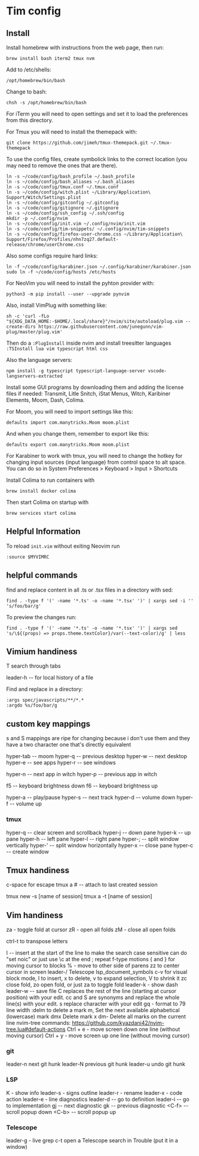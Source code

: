 # Tim config

## Install

Install homebrew with instructions from the web page, then run:
```
brew install bash iterm2 tmux nvm
```

Add to /etc/shells:
```
/opt/homebrew/bin/bash
```

Change to bash:
```
chsh -s /opt/homebrew/bin/bash
```

For iTerm you will need to open settings and set it to load the preferences
from this directory.

For Tmux you will need to install the themepack with:
```
git clone https://github.com/jimeh/tmux-themepack.git ~/.tmux-themepack
```

To use the config files, create symbolick links to the correct location (you
may need to remove the ones that are there).

```
ln -s ~/code/config/bash_profile ~/.bash_profile
ln -s ~/code/config/bash_aliases ~/.bash_aliases
ln -s ~/code/config/tmux.conf ~/.tmux.conf
ln -s ~/code/config/witch.plist ~/Library/Application\ Support/Witch/Settings.plist
ln -s ~/code/config/gitconfig ~/.gitconfig
ln -s ~/code/config/gitignore ~/.gitignore
ln -s ~/code/config/ssh_config ~/.ssh/config
mkdir -p ~/.config/nvim
ln -s ~/code/config/init.vim ~/.config/nvim/init.vim
ln -s ~/code/config/tim-snippets/ ~/.config/nvim/tim-snippets
ln -s ~/code/config/firefox-user-chrome.css ~/Library/Application\ Support/Firefox/Profiles/nhn7zq27.default-release/chrome/userChrome.css
```

Also some configs require hard links:
```
ln -f ~/code/config/karabiner.json ~/.config/karabiner/karabiner.json
sudo ln -f ~/code/config/hosts /etc/hosts
```

For NeoVim you will need to install the pyhton provider with:
```
python3 -m pip install --user --upgrade pynvim
```

Also, install VimPlug with something like:
```
sh -c 'curl -fLo "${XDG_DATA_HOME:-$HOME/.local/share}"/nvim/site/autoload/plug.vim --create-dirs https://raw.githubusercontent.com/junegunn/vim-plug/master/plug.vim'
```
Then do a `:PlugInstall` inside nvim and install treesitter languages `:TSInstall lua vim typescript html css`

Also the language servers:
```
npm install -g typescript typescript-language-server vscode-langservers-extracted
```

Install some GUI programs by downloading them and adding the license files if
needed: Transmit, Litle Snitch, iStat Menus, Witch, Karibiner Elements,
Moom, Dash, Colima.

For Moom, you will need to import settings like this:
```
defaults import com.manytricks.Moom moom.plist
```
And when you change them, remember to export like this:
```
defaults export com.manytricks.Moom moom.plist
```

For Karabiner to work with tmux, you will need to change the hotkey for changing input sources (input language) from control space to alt space. You can do so in System Preferences > Keyboard > Input > Shortcuts

Install Colima to run containers with
```
brew install docker colima
```

Then start Colima on startup with
```
brew services start colima
```

## Helpful Information

To reload `init.vim` without exiting Neovim run
```
:source $MYVIMRC
```


## helpful commands

find and replace content in all .ts or .tsx files in a directory with sed:
```
find . -type f '(' -name '*.ts' -o -name '*.tsx' ')' | xargs sed -i '' 's/foo/bar/g'
```

To preview the changes run:
```
find . -type f '(' -name '*.ts' -o -name '*.tsx' ')' | xargs sed 's/\${(props) => props.theme.textColor}/var(--text-color)/g' | less
```


## Vimium handiness

T search through tabs

leader-h -- for local history of a file

Find and replace in a directory:
```
:args spec/javascripts/**/*.* 
:argdo %s/foo/bar/g
```

## custom key mappings

s and S mappings are ripe for changing because i don't use them and they have a two character one that's directly equivalent

hyper-tab -- moom
hyper-q -- previous desktop
hyper-w -- next desktop
hyper-e -- see apps
hyper-r -- see windows

hyper-n -- next app in witch
hyper-p -- previous app in witch

f5 -- keyboard brightness down
f6 -- keyboard brightness up

hyper-a -- play/pause
hyper-s -- next track
hyper-d -- volume down
hyper-f -- volume up


### tmux
hyper-q -- clear screen and scrollback
hyper-j -- down pane
hyper-k -- up pane
hyper-h -- left pane
hyper-l -- right pane
hyper-; -- split window vertically
hyper-' -- split window horizontally
hyper-x -- close pane
hyper-c -- create window


## Tmux handiness

c-space for escape
tmux a # -- attach to last created session 

tmux new -s [name of session]
tmux a -t [name of session]


## Vim handiness

za - toggle fold at cursor
zR - open all folds
zM - close all open folds

ctrl-t to transpose letters


I -- insert at the start of the line
to make the search case sensitive can do "set noic" or just use \c at the end
; repeat f-type motions
{ and } for moving cursor to blocks
% - move to other side of parens
zz to center cursor in screen
leader-/ Telescope lsp_document_symbols
c-v for visual block mode, I to insert, x to delete, v to expand selection, V to shrink it
zc close fold, zo open fold, or just za to toggle fold
leader-k - show dash
leader-w -- save file
C replaces the rest of the line (starting at cursor position) with your edit.
cc and S are synonyms and replace the whole line(s) with your edit.
s replace character with your edit
gq - format to 79 line width
:delm to delete a mark
m, Set the next available alphabetical (lowercase) mark
dmx Delete mark x
dm- Delete all marks on the current line
nvim-tree commands: https://github.com/kyazdani42/nvim-tree.lua#default-actions
Ctrl + e - move screen down one line (without moving cursor)
Ctrl + y - move screen up one line (without moving cursor)



### git
leader-n next git hunk
leader-N previous git hunk
leader-u undo git hunk

### LSP
K - show info
leader-s - signs outline
leader-r - rename
leader-x - code action
leader-e - line diagnostics
leader-d -- go to definition
leader-i -- go to implementation
gj -- next diagnostic
gk -- previous diagnostic
\<C-f> -- scroll popup down
\<C-b> -- scroll popup up

### Telescope
leader-g - live grep
c-t open a Telescope search in Trouble (put it in a window)

